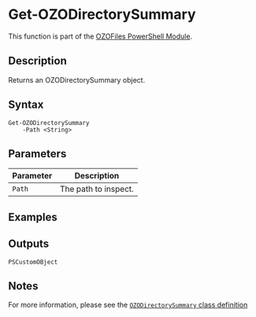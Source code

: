 # Get-OZODirectorySummary
This function is part of the [OZOFiles PowerShell Module](https://github.com/onezeroone-dev/OZOFiles-PowerShell-Module/blob/main/README.md).

## Description
Returns an OZODirectorySummary object.

## Syntax
```
Get-OZODirectorySummary
    -Path <String>
```
## Parameters
|Parameter|Description|
|---------|-----------|
|`Path`|The path to inspect.|

## Examples


## Outputs
`PSCustomOBject`

## Notes
For more information, please see the [`OZODirectorySummary` class definition](OZODirectorySummary.md)
